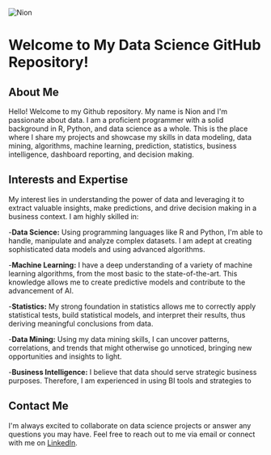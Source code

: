 ![Nion](nion.png)

# Welcome to My Data Science GitHub Repository!

## About Me

Hello! Welcome to my Github repository. My name is Nion and I'm passionate about data. I am a proficient programmer with a solid background in R, Python, and data science as a whole. This is the place where I share my projects and showcase my skills in data modeling, data mining, algorithms, machine learning, prediction, statistics, business intelligence, dashboard reporting, and decision making.

## Interests and Expertise
My interest lies in understanding the power of data and leveraging it to extract valuable insights, make predictions, and drive decision making in a business context. I am highly skilled in:

-**Data Science:** Using programming languages like R and Python, I'm able to handle, manipulate and analyze complex datasets. I am adept at creating sophisticated data models and using advanced algorithms.

-**Machine Learning:** I have a deep understanding of a variety of machine learning algorithms, from the most basic to the state-of-the-art. This knowledge allows me to create predictive models and contribute to the advancement of AI.

-**Statistics:** My strong foundation in statistics allows me to correctly apply statistical tests, build statistical models, and interpret their results, thus deriving meaningful conclusions from data.

-**Data Mining:** Using my data mining skills, I can uncover patterns, correlations, and trends that might otherwise go unnoticed, bringing new opportunities and insights to light.

-**Business Intelligence:** I believe that data should serve strategic business purposes. Therefore, I am experienced in using BI tools and strategies to

## Contact Me
I'm always excited to collaborate on data science projects or answer any questions you may have. Feel free to reach out to me via email or connect with me on [LinkedIn](https://www.linkedin.com/in/nionmaron/).

